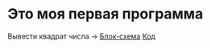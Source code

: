 # Это моя первая программа
Вывести квадрат числа -> [Блок-схема](Seminar/../diagram.drawio) [Код](Seminar/Seminar001/Examp001/../../../Program.cs)
